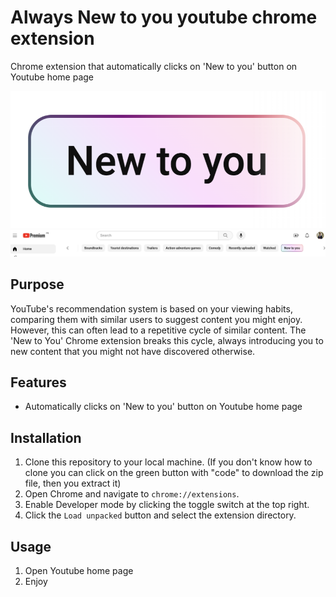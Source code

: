 # Always New to you youtube chrome extension

Chrome extension that automatically clicks on 'New to you' button on Youtube home page

![Screenshot of New to you button](screenshots/screenshot-1.png)
![Screenshot of New to you button in Youtube UI](screenshots/screenshot-2.png)

## Purpose

YouTube's recommendation system is based on your viewing habits, comparing them with similar users to suggest content you might enjoy. However, this can often lead to a repetitive cycle of similar content. The 'New to You' Chrome extension breaks this cycle, always introducing you to new content that you might not have discovered otherwise.

## Features

- Automatically clicks on 'New to you' button on Youtube home page

## Installation

1. Clone this repository to your local machine. (If you don't know how to clone you can click on the green button with "code" to download the zip file, then you extract it)
2. Open Chrome and navigate to `chrome://extensions`.
3. Enable Developer mode by clicking the toggle switch at the top right.
4. Click the `Load unpacked` button and select the extension directory.

## Usage

1. Open Youtube home page
2. Enjoy
